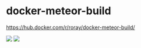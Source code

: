 # docker-meteor-build

https://hub.docker.com/r/roray/docker-meteor-build/

[![](https://images.microbadger.com/badges/image/roray/docker-meteor-build.svg)](https://microbadger.com/images/roray/docker-meteor-build "Get your own image badge on microbadger.com")
[![](https://images.microbadger.com/badges/version/roray/docker-meteor-build.svg)](http://microbadger.com/images/roray/docker-meteor-build "Get your own version badge on microbadger.com")
